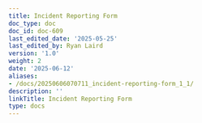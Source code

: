 ```yaml
---
title: Incident Reporting Form
doc_type: doc
doc_id: doc-609
last_edited_date: '2025-05-25'
last_edited_by: Ryan Laird
version: '1.0'
weight: 2
date: '2025-06-12'
aliases:
- /docs/20250606070711_incident-reporting-form_1_1/
description: ''
linkTitle: Incident Reporting Form
type: docs
---
```


